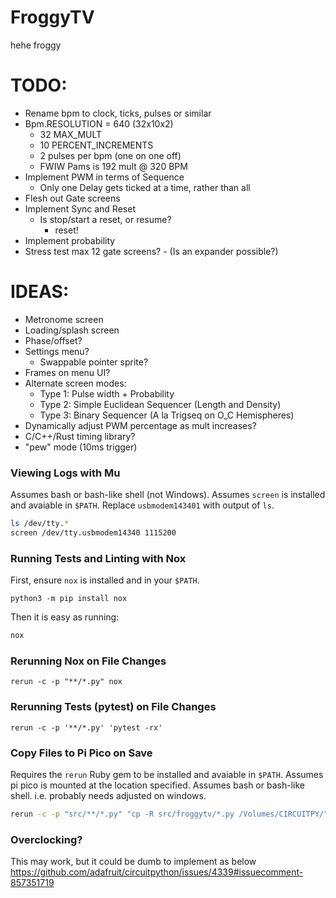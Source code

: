 # FroggyTV

hehe froggy

# TODO:

- Rename bpm to clock, ticks, pulses or similar
- Bpm.RESOLUTION = 640 (32x10x2)
  - 32 MAX_MULT
  - 10 PERCENT_INCREMENTS
  - 2 pulses per bpm (one on one off)
  - FWIW Pams is 192 mult @ 320 BPM
- Implement PWM in terms of Sequence
  - Only one Delay gets ticked at a time, rather than all
- Flesh out Gate screens
- Implement Sync and Reset
  - Is stop/start a reset, or resume?
    - reset!
- Implement probability
- Stress test max 12 gate screens? - (Is an expander possible?)

# IDEAS:

- Metronome screen
- Loading/splash screen
- Phase/offset?
- Settings menu?
  - Swappable pointer sprite?
- Frames on menu UI?
- Alternate screen modes:
  - Type 1: Pulse width + Probability
  - Type 2: Simple Euclidean Sequencer (Length and Density)
  - Type 3: Binary Sequencer (A la Trigseq on O_C Hemispheres)
- Dynamically adjust PWM percentage as mult increases?
- C/C++/Rust timing library?
- "pew" mode (10ms trigger)

### Viewing Logs with Mu

Assumes bash or bash-like shell (not Windows).
Assumes `screen` is installed and avaiable in `$PATH`.
Replace `usbmodem143401` with output of `ls`.

```bash
ls /dev/tty.*
screen /dev/tty.usbmodem14340 1115200
```

### Running Tests and Linting with Nox

First, ensure `nox` is installed and in your `$PATH`.

```
python3 -m pip install nox
```

Then it is easy as running:

```bash
nox
```

### Rerunning Nox on File Changes

```
rerun -c -p "**/*.py" nox
```

### Rerunning Tests (pytest) on File Changes

```
rerun -c -p '**/*.py' 'pytest -rx'
```

### Copy Files to Pi Pico on Save

Requires the `rerun` Ruby gem to be installed and avaiable in `$PATH`.
Assumes pi pico is mounted at the location specified.
Assumes bash or bash-like shell. i.e. probably needs adjusted on windows.

```bash
rerun -c -p "src/**/*.py" "cp -R src/froggytv/*.py /Volumes/CIRCUITPY/"
```

### Overclocking?

This may work, but it could be dumb to implement as below
https://github.com/adafruit/circuitpython/issues/4339#issuecomment-857351719
